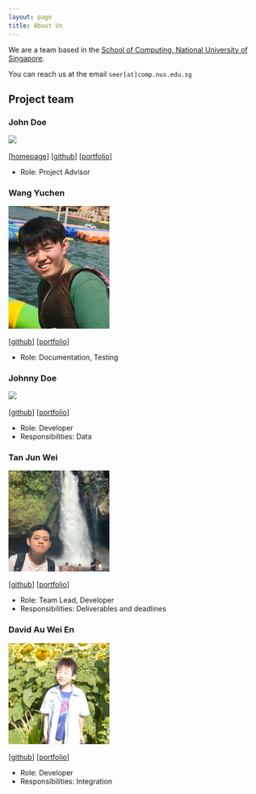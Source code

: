 ```yaml
---
layout: page
title: About Us
---
```


We are a team based in the [School of Computing, National University of Singapore](http://www.comp.nus.edu.sg).

You can reach us at the email `seer[at]comp.nus.edu.sg`

## Project team

### John Doe

<img src="images/johndoe.png" width="200px">

[[homepage](http://www.comp.nus.edu.sg/~damithch)]
[[github](https://github.com/johndoe)]
[[portfolio](team/johndoe.md)]

* Role: Project Advisor

### Wang Yuchen

<img src="images/w-yuchen.png" width="200px">

[[github](http://github.com/w-yuchen)]
[[portfolio](team/w-yuchen.md)]

* Role: Documentation, Testing

### Johnny Doe

<img src="images/johndoe.png" width="200px">

[[github](http://github.com/johndoe)] [[portfolio](team/johndoe.md)]

* Role: Developer
* Responsibilities: Data

### Tan Jun Wei

<img src="images/w2vgd.png" width="200px">

[[github](http://github.com/w2vgd)]
[[portfolio](team/w2vgd.md)]

* Role: Team Lead, Developer
* Responsibilities: Deliverables and deadlines


### David Au Wei En

<img src="images/dvdweien.png" width="200px">

[[github](http://github.com/dvdweien)]
[[portfolio](team/johndoe.md)]

* Role: Developer
* Responsibilities: Integration

